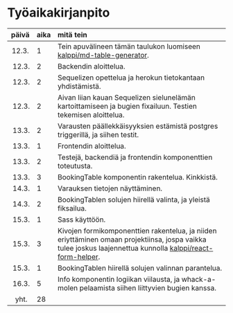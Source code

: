 # Työaikakirjanpito

| päivä | aika | mitä tein | 
| :---: | :--- | :--- | 
| 12.3. | 1 | Tein apuvälineen tämän taulukon luomiseen [kalppi/md-table-generator](https://github.com/kalppi/md-table-generator). | 
| 12.3. | 2 | Backendin aloittelua. | 
| 12.3. | 2 | Sequelizen opettelua ja herokun tietokantaan yhdistämistä. | 
| 12.3. | 2 | Aivan liian kauan Sequelizen sielunelämän kartoittamiseen ja bugien fixailuun. Testien tekemisen aloittelua. | 
| 13.3. | 2 | Varausten päällekkäisyyksien estämistä postgres triggerillä, ja siihen testit. | 
| 13.3. | 1 | Frontendin aloittelua. | 
| 13.3. | 2 | Testejä, backendiä ja frontendin komponenttien toteutusta. | 
| 13.3. | 3 | BookingTable komponentin rakentelua. Kinkkistä. | 
| 14.3. | 1 | Varauksen tietojen näyttäminen. | 
| 14.3. | 2 | BookingTablen solujen hiirellä valinta, ja yleistä fiksailua. | 
| 15.3. | 1 | Sass käyttöön. | 
| 15.3. | 3 | Kivojen formikomponenttien rakentelua, ja niiden eriyttäminen omaan projektiinsa, jospa vaikka tulee joskus laajennettua kunnolla [kalppi/react-form-helper](https://github.com/kalppi/react-form-helper). | 
| 15.3. | 1 | BookingTablen hiirellä solujen valinnan parantelua. | 
| 16.3. | 5 | Info komponentin logiikan viilausta, ja whack-a-molen pelaamista siihen liittyvien bugien kanssa. | 
| yht. | 28
